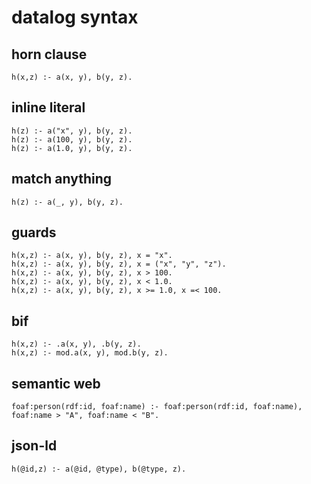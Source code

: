 # datalog syntax

## horn clause
```
h(x,z) :- a(x, y), b(y, z).
```

## inline literal
```
h(z) :- a("x", y), b(y, z). 
h(z) :- a(100, y), b(y, z). 
h(z) :- a(1.0, y), b(y, z). 
```

## match anything
```
h(z) :- a(_, y), b(y, z).
```

## guards
```
h(x,z) :- a(x, y), b(y, z), x = "x".
h(x,z) :- a(x, y), b(y, z), x = ("x", "y", "z").
h(x,z) :- a(x, y), b(y, z), x > 100.
h(x,z) :- a(x, y), b(y, z), x < 1.0.
h(x,z) :- a(x, y), b(y, z), x >= 1.0, x =< 100.
```

## bif
```
h(x,z) :- .a(x, y), .b(y, z).
h(x,z) :- mod.a(x, y), mod.b(y, z).
```

## semantic web
```
foaf:person(rdf:id, foaf:name) :- foaf:person(rdf:id, foaf:name), foaf:name > "A", foaf:name < "B".
```

## json-ld
```
h(@id,z) :- a(@id, @type), b(@type, z).
```
